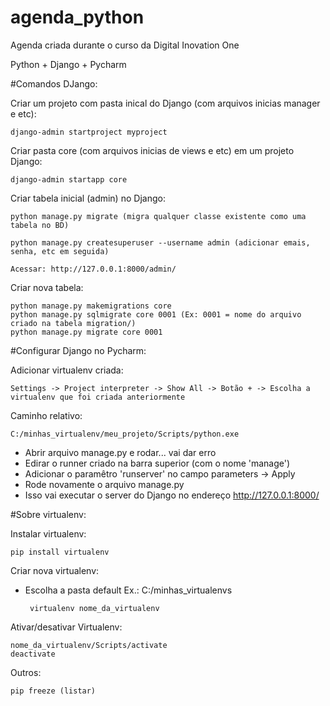 # agenda_python

Agenda criada durante o curso da Digital Inovation One

Python + Django + Pycharm

#Comandos DJango:

Criar um projeto com pasta inical do Django (com arquivos inicias manager e etc):

	django-admin startproject myproject
	
Criar pasta core (com arquivos inicias de views e etc) em um projeto Django:

	django-admin startapp core


Criar tabela inicial (admin) no Django:

	python manage.py migrate (migra qualquer classe existente como uma tabela no BD)
	
	python manage.py createsuperuser --username admin (adicionar emais, senha, etc em seguida)
	
	Acessar: http://127.0.0.1:8000/admin/
	
Criar nova tabela:
	
	python manage.py makemigrations core
	python manage.py sqlmigrate core 0001 (Ex: 0001 = nome do arquivo criado na tabela migration/)
	python manage.py migrate core 0001

#Configurar Django no Pycharm:

Adicionar virtualenv criada:

    Settings -> Project interpreter -> Show All -> Botão + -> Escolha a virtualenv que foi criada anteriormente 

Caminho relativo:
 
    C:/minhas_virtualenv/meu_projeto/Scripts/python.exe

 - Abrir arquivo manage.py e rodar... vai dar erro
 - Edirar o runner criado na barra superior (com o nome 'manage')
 - Adicionar o paramêtro 'runserver' no campo parameters -> Apply
 - Rode novamente o arquivo manage.py
 - Isso vai executar o server do Django no endereço http://127.0.0.1:8000/

#Sobre virtualenv:

Instalar virtualenv:

	pip install virtualenv
	
Criar nova virtualenv:

 - Escolha a pasta default Ex.: C:/minhas_virtualenvs
 
        virtualenv nome_da_virtualenv

Ativar/desativar Virtualenv:

    nome_da_virtualenv/Scripts/activate
    deactivate

Outros:
 
    pip freeze (listar)